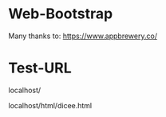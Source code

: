 # Web-Bootstrap

Many thanks to: https://www.appbrewery.co/

# Test-URL
localhost/

localhost/html/dicee.html
